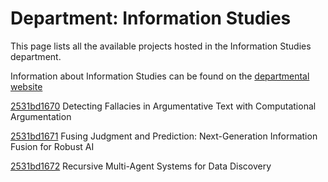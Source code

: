 # Department: **Information Studies**

This page lists all the available projects hosted in the Information Studies department.

Information about Information Studies can be found on the [departmental website](https://www.ucl.ac.uk/arts-humanities/information-studies)

[2531bd1670](../projects/2531bd1670.md) Detecting Fallacies in Argumentative Text with Computational Argumentation

[2531bd1671](../projects/2531bd1671.md) Fusing Judgment and Prediction: Next-Generation Information Fusion for Robust AI

[2531bd1672](../projects/2531bd1672.md) Recursive Multi-Agent Systems for Data Discovery

